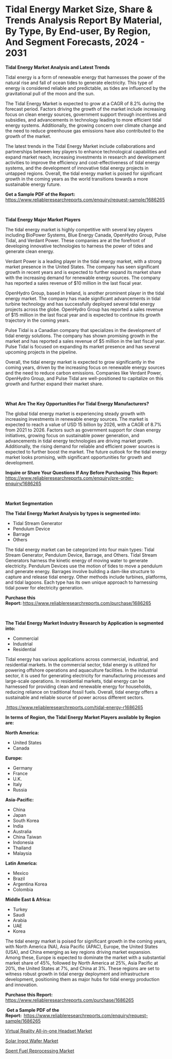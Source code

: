 <p><h1>Tidal Energy Market Size, Share & Trends Analysis Report By Material, By Type, By End-user, By Region, And Segment Forecasts, 2024 - 2031</h1></p><p><strong>Tidal Energy Market Analysis and Latest Trends</strong></p>
<p><p>Tidal energy is a form of renewable energy that harnesses the power of the natural rise and fall of ocean tides to generate electricity. This type of energy is considered reliable and predictable, as tides are influenced by the gravitational pull of the moon and the sun.</p><p>The Tidal Energy Market is expected to grow at a CAGR of 8.2% during the forecast period. Factors driving the growth of the market include increasing focus on clean energy sources, government support through incentives and subsidies, and advancements in technology leading to more efficient tidal energy systems. Additionally, the growing concern over climate change and the need to reduce greenhouse gas emissions have also contributed to the growth of the market.</p><p>The latest trends in the Tidal Energy Market include collaborations and partnerships between key players to enhance technological capabilities and expand market reach, increasing investments in research and development activities to improve the efficiency and cost-effectiveness of tidal energy systems, and the development of innovative tidal energy projects in untapped regions. Overall, the tidal energy market is poised for significant growth in the coming years as the world transitions towards a more sustainable energy future.</p></p>
<p><strong>Get a Sample PDF of the Report:&nbsp;</strong> <a href="https://www.reliableresearchreports.com/enquiry/request-sample/1686265">https://www.reliableresearchreports.com/enquiry/request-sample/1686265</a></p>
<p>&nbsp;</p>
<p><strong>Tidal Energy Major Market Players</strong></p>
<p><p>The tidal energy market is highly competitive with several key players including BioPower Systems, Blue Energy Canada, OpenHydro Group, Pulse Tidal, and Verdant Power. These companies are at the forefront of developing innovative technologies to harness the power of tides and generate clean energy.</p><p>Verdant Power is a leading player in the tidal energy market, with a strong market presence in the United States. The company has seen significant growth in recent years and is expected to further expand its market share with the increasing demand for renewable energy sources. The company has reported a sales revenue of $10 million in the last fiscal year.</p><p>OpenHydro Group, based in Ireland, is another prominent player in the tidal energy market. The company has made significant advancements in tidal turbine technology and has successfully deployed several tidal energy projects across the globe. OpenHydro Group has reported a sales revenue of $15 million in the last fiscal year and is expected to continue its growth trajectory in the coming years.</p><p>Pulse Tidal is a Canadian company that specializes in the development of tidal energy solutions. The company has shown promising growth in the market and has reported a sales revenue of $5 million in the last fiscal year. Pulse Tidal is focused on expanding its market presence and has several upcoming projects in the pipeline.</p><p>Overall, the tidal energy market is expected to grow significantly in the coming years, driven by the increasing focus on renewable energy sources and the need to reduce carbon emissions. Companies like Verdant Power, OpenHydro Group, and Pulse Tidal are well-positioned to capitalize on this growth and further expand their market share.</p></p>
<p>&nbsp;</p>
<p><strong>What Are The Key Opportunities For Tidal Energy Manufacturers?</strong></p>
<p><p>The global tidal energy market is experiencing steady growth with increasing investments in renewable energy sources. The market is expected to reach a value of USD 15 billion by 2026, with a CAGR of 8.7% from 2021 to 2026. Factors such as government support for clean energy initiatives, growing focus on sustainable power generation, and advancements in tidal energy technologies are driving market growth. Additionally, the rising demand for reliable and efficient power sources is expected to further boost the market. The future outlook for the tidal energy market looks promising, with significant opportunities for growth and development.</p></p>
<p><strong>Inquire or Share Your Questions If Any Before Purchasing This Report:</strong> <a href="https://www.reliableresearchreports.com/enquiry/pre-order-enquiry/1686265">https://www.reliableresearchreports.com/enquiry/pre-order-enquiry/1686265</a></p>
<p>&nbsp;</p>
<p><strong>Market Segmentation</strong></p>
<p><strong>The Tidal Energy Market Analysis by types is segmented into:</strong></p>
<p><ul><li>Tidal Stream Generator</li><li>Pendulum Device</li><li>Barrage</li><li>Others</li></ul></p>
<p><p>The tidal energy market can be categorized into four main types: Tidal Stream Generator, Pendulum Device, Barrage, and Others. Tidal Stream Generators harness the kinetic energy of moving water to generate electricity. Pendulum Devices use the motion of tides to move a pendulum and generate energy. Barrages involve building a dam-like structure to capture and release tidal energy. Other methods include turbines, platforms, and tidal lagoons. Each type has its own unique approach to harnessing tidal power for electricity generation.</p></p>
<p><strong>Purchase this Report:&nbsp;</strong><a href="https://www.reliableresearchreports.com/purchase/1686265">https://www.reliableresearchreports.com/purchase/1686265</a></p>
<p>&nbsp;</p>
<p><strong>The Tidal Energy Market Industry Research by Application is segmented into:</strong></p>
<p><ul><li>Commercial</li><li>Industrial</li><li>Residential</li></ul></p>
<p><p>Tidal energy has various applications across commercial, industrial, and residential markets. In the commercial sector, tidal energy is utilized for powering offshore operations and aquaculture facilities. In the industrial sector, it is used for generating electricity for manufacturing processes and large-scale operations. In residential markets, tidal energy can be harnessed for providing clean and renewable energy for households, reducing reliance on traditional fossil fuels. Overall, tidal energy offers a sustainable and reliable source of power across different sectors.</p></p>
<p><a href="https://www.reliableresearchreports.com/tidal-energy-r1686265">&nbsp;https://www.reliableresearchreports.com/tidal-energy-r1686265</a></p>
<p><strong>In terms of Region, the Tidal Energy Market Players available by Region are:</strong></p>
<p>
    <p> <strong> North America: </strong>
        <ul>
            <li>United States</li>
            <li>Canada</li>
        </ul>
        </p> 
    <p> <strong> Europe: </strong>
        <ul>
            <li>Germany</li>
            <li>France</li>
            <li>U.K.</li>
            <li>Italy</li>
            <li>Russia</li>
        </ul>
        </p> 
    <p> <strong> Asia-Pacific: </strong>
        <ul>
            <li>China</li>
            <li>Japan</li>
            <li>South Korea</li>
            <li>India</li>
            <li>Australia</li>
            <li>China Taiwan</li>
            <li>Indonesia</li>
            <li>Thailand</li>
            <li>Malaysia</li>
        </ul>
        </p> 
    <p> <strong> Latin America: </strong>
        <ul>
            <li>Mexico</li>
            <li>Brazil</li>
            <li>Argentina Korea</li>
            <li>Colombia</li>
        </ul>
        </p> 
    <p> <strong> Middle East & Africa: </strong>
        <ul>
            <li>Turkey</li>
            <li>Saudi</li>
            <li>Arabia</li>
            <li>UAE</li>
            <li>Korea</li>
        </ul>
    </p>
    </p>
<p><p>The tidal energy market is poised for significant growth in the coming years, with North America (NA), Asia Pacific (APAC), Europe, the United States (USA), and China emerging as key regions driving market expansion. Among these, Europe is expected to dominate the market with a substantial market share of 45%, followed by North America at 25%, Asia Pacific at 20%, the United States at 7%, and China at 3%. These regions are set to witness robust growth in tidal energy deployment and infrastructure development, positioning them as major hubs for tidal energy production and innovation.</p></p>
<p><strong>Purchase this Report: </strong><a href="https://www.reliableresearchreports.com/purchase/1686265">https://www.reliableresearchreports.com/purchase/1686265</a></p>
<p>&nbsp;<strong>Get a Sample PDF of the Report:&nbsp;&nbsp;</strong><a href="https://www.reliableresearchreports.com/enquiry/request-sample/1686265">https://www.reliableresearchreports.com/enquiry/request-sample/1686265</a></p>
<p><strong></strong></p>
<p><p><a href="https://github.com/Hunterico88/Market-Research-Report-List-1/blob/main/virtual-reality-all-in-one-headset-market.md">Virtual Reality All-in-one Headset Market</a></p><p><a href="https://medium.com/@sac-m/insights-into-the-solar-ingot-wafer-market-market-players-market-size-geographical-regions-and-132112609099">Solar Ingot Wafer Market</a></p><p><a href="https://medium.com/@henrykihn_12939/global-spent-fuel-reprocessing-market-trends-insights-into-growth-opportunities-and-challenges-508b6ba9a88d">Spent Fuel Reprocessing Market</a></p></p>